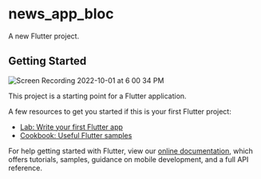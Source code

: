# news_app_bloc

A new Flutter project.

## Getting Started
![Screen Recording 2022-10-01 at 6 00 34 PM](https://user-images.githubusercontent.com/88076276/193409884-2d84ae39-5fe5-4ca6-a064-fd58f7c25622.gif)

This project is a starting point for a Flutter application.

A few resources to get you started if this is your first Flutter project:

- [Lab: Write your first Flutter app](https://flutter.dev/docs/get-started/codelab)
- [Cookbook: Useful Flutter samples](https://flutter.dev/docs/cookbook)

For help getting started with Flutter, view our
[online documentation](https://flutter.dev/docs), which offers tutorials,
samples, guidance on mobile development, and a full API reference.
